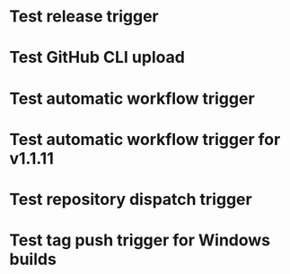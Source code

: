 # Test release trigger
# Test GitHub CLI upload
# Test automatic workflow trigger
# Test automatic workflow trigger for v1.1.11
# Test repository dispatch trigger
# Test tag push trigger for Windows builds
